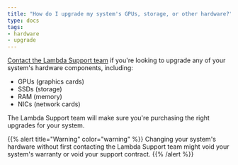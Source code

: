 ```yaml
---
title: "How do I upgrade my system's GPUs, storage, or other hardware?"
type: docs
tags:
- hardware
- upgrade
---
```


[Contact the Lambda Support team](mailto:support@lambdalabs.com?subject=Hardware%20upgrade)
if you're looking to upgrade any of your system's hardware components,
including:

- GPUs (graphics cards)
- SSDs (storage)
- RAM (memory)
- NICs (network cards)

The Lambda Support team will make sure you're purchasing the right upgrades
for your system.

{{% alert title="Warning" color="warning" %}}
Changing your system's hardware without first contacting the Lambda Support
team might void your system's warranty or void your support contract.
{{% /alert %}}

